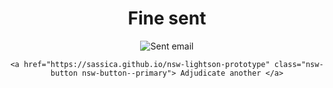 <div style="text-align: center;">

# Fine sent

<img src="{{ '/assets/images/sent.png' | url }}" alt="Sent email" class="icon">

<p>
	
	<a href="https://sassica.github.io/nsw-lightson-prototype" class="nsw-button nsw-button--primary"> Adjudicate another </a>
	    
 </p>

</div>

